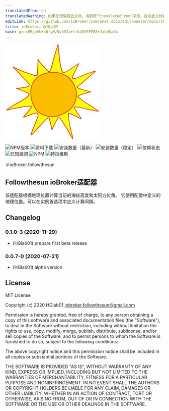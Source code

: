 ```yaml
---
translatedFrom: en
translatedWarning: 如果您想编辑此文档，请删除“translatedFrom”字段，否则此文档将再次自动翻译
editLink: https://github.com/ioBroker/ioBroker.docs/edit/master/docs/zh-cn/adapterref/iobroker.followthesun/README.md
title: ioBroker。跟随太阳
hash: peusFRgbVhXo0fyM/NvX9Za+llkbDYEFFB8+JxbUSaQ=
---
```

![商标](../../../en/adapterref/iobroker.followthesun/admin/followthesun.png)

![NPM版本](http://img.shields.io/npm/v/iobroker.followthesun.svg)
![资料下载](https://img.shields.io/npm/dm/iobroker.followthesun.svg)
![安装数量（最新）](http://iobroker.live/badges/followthesun-installed.svg)
![安装数量（稳定）](http://iobroker.live/badges/followthesun-stable.svg)
![依赖状态](https://img.shields.io/david/HGlab01/iobroker.followthesun.svg)
![已知漏洞](https://snyk.io/test/github/HGlab01/ioBroker.followthesun/badge.svg)
![NPM](https://nodei.co/npm/iobroker.followthesun.png?downloads=true)
![特拉维斯](http://img.shields.io/travis/HGlab01/ioBroker.followthesun/master.svg)

＃ioBroker.followthesun
## Followthesun ioBroker适配器
该适配器根据地理位置计算当前的海拔高度和太阳方位角。
它使用配置中定义的地理位置。可以在实例首选项中定义计算间隔。

## Changelog
<!--
    Placeholder for the next version (at the beginning of the line):
    ### __WORK IN PROGRESS__
-->

### 0.1.0-3 (2020-11-29)
* (HGlab01) prepare first beta release

### 0.0.7-0 (2020-07-21)
* (HGlab01) alpha version

## License
MIT License

Copyright (c) 2020 HGlab01 <iobroker.followthesun@gmail.com>

Permission is hereby granted, free of charge, to any person obtaining a copy
of this software and associated documentation files (the "Software"), to deal
in the Software without restriction, including without limitation the rights
to use, copy, modify, merge, publish, distribute, sublicense, and/or sell
copies of the Software, and to permit persons to whom the Software is
furnished to do so, subject to the following conditions:

The above copyright notice and this permission notice shall be included in all
copies or substantial portions of the Software.

THE SOFTWARE IS PROVIDED "AS IS", WITHOUT WARRANTY OF ANY KIND, EXPRESS OR
IMPLIED, INCLUDING BUT NOT LIMITED TO THE WARRANTIES OF MERCHANTABILITY,
FITNESS FOR A PARTICULAR PURPOSE AND NONINFRINGEMENT. IN NO EVENT SHALL THE
AUTHORS OR COPYRIGHT HOLDERS BE LIABLE FOR ANY CLAIM, DAMAGES OR OTHER
LIABILITY, WHETHER IN AN ACTION OF CONTRACT, TORT OR OTHERWISE, ARISING FROM,
OUT OF OR IN CONNECTION WITH THE SOFTWARE OR THE USE OR OTHER DEALINGS IN THE
SOFTWARE.